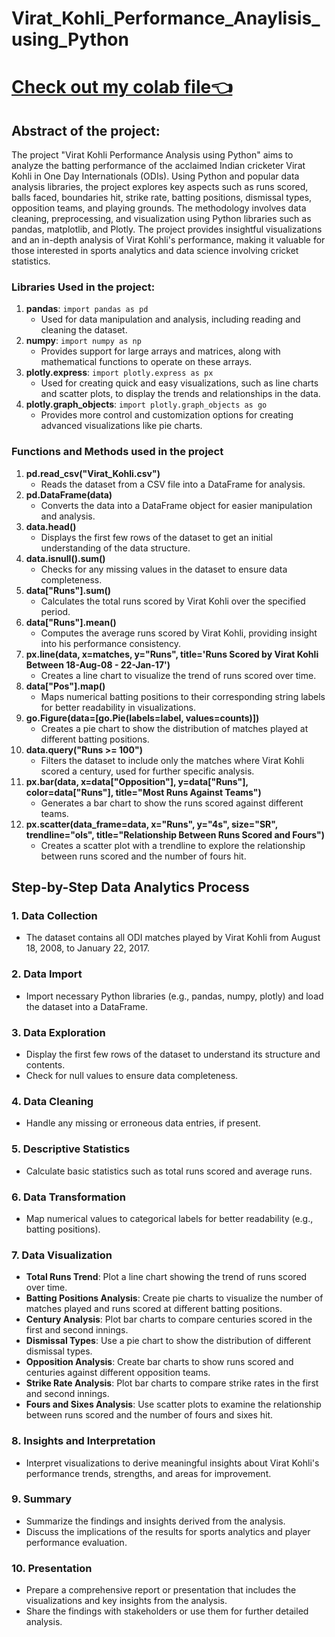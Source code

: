 # Virat_Kohli_Performance_Anaylisis_using_Python
# [Check out my colab file👈](https://colab.research.google.com/drive/1kZp52l6SArYRQsVQqd9-x3RVNO4z2XqF?usp=sharing)
 ## Abstract of the project:
 The project "Virat Kohli Performance Analysis using Python" aims to analyze the batting performance of the acclaimed Indian cricketer Virat Kohli in One Day Internationals (ODIs). Using Python and popular data analysis libraries, the project explores key aspects such as runs scored, balls faced, boundaries hit, strike rate, batting positions, dismissal types, opposition teams, and playing grounds. The methodology involves data cleaning, preprocessing, and visualization using Python libraries such as pandas, matplotlib, and Plotly. The project provides insightful visualizations and an in-depth analysis of Virat Kohli's performance, making it valuable for those interested in sports analytics and data science involving cricket statistics.
 
### Libraries Used in the project:

1. **pandas**: `import pandas as pd`
   - Used for data manipulation and analysis, including reading and cleaning the dataset.
2. **numpy**: `import numpy as np`
   - Provides support for large arrays and matrices, along with mathematical functions to operate on these arrays.
3. **plotly.express**: `import plotly.express as px`
   - Used for creating quick and easy visualizations, such as line charts and scatter plots, to display the trends and relationships in the data.
4. **plotly.graph_objects**: `import plotly.graph_objects as go`
   - Provides more control and customization options for creating advanced visualizations like pie charts.

### Functions and Methods used in the project

1. **pd.read_csv("Virat_Kohli.csv")**
   - Reads the dataset from a CSV file into a DataFrame for analysis.
2. **pd.DataFrame(data)**
   - Converts the data into a DataFrame object for easier manipulation and analysis.
3. **data.head()**
   - Displays the first few rows of the dataset to get an initial understanding of the data structure.
4. **data.isnull().sum()**
   - Checks for any missing values in the dataset to ensure data completeness.
5. **data["Runs"].sum()**
   - Calculates the total runs scored by Virat Kohli over the specified period.
6. **data["Runs"].mean()**
   - Computes the average runs scored by Virat Kohli, providing insight into his performance consistency.
7. **px.line(data, x=matches, y="Runs", title='Runs Scored by Virat Kohli Between 18-Aug-08 - 22-Jan-17')**
   - Creates a line chart to visualize the trend of runs scored over time.
8. **data["Pos"].map()**
   - Maps numerical batting positions to their corresponding string labels for better readability in visualizations.
9. **go.Figure(data=[go.Pie(labels=label, values=counts)])**
   - Creates a pie chart to show the distribution of matches played at different batting positions.
10. **data.query("Runs >= 100")**
    - Filters the dataset to include only the matches where Virat Kohli scored a century, used for further specific analysis.
11. **px.bar(data, x=data["Opposition"], y=data["Runs"], color=data["Runs"], title="Most Runs Against Teams")**
    - Generates a bar chart to show the runs scored against different teams.
12. **px.scatter(data_frame=data, x="Runs", y="4s", size="SR", trendline="ols", title="Relationship Between Runs Scored and Fours")**
    - Creates a scatter plot with a trendline to explore the relationship between runs scored and the number of fours hit.

## Step-by-Step Data Analytics Process

### 1. **Data Collection**
- The dataset contains all ODI matches played by Virat Kohli from August 18, 2008, to January 22, 2017.

### 2. **Data Import**
- Import necessary Python libraries (e.g., pandas, numpy, plotly) and load the dataset into a DataFrame.

### 3. **Data Exploration**
- Display the first few rows of the dataset to understand its structure and contents.
- Check for null values to ensure data completeness.

### 4. **Data Cleaning**
- Handle any missing or erroneous data entries, if present.

### 5. **Descriptive Statistics**
- Calculate basic statistics such as total runs scored and average runs.

### 6. **Data Transformation**
- Map numerical values to categorical labels for better readability (e.g., batting positions).

### 7. **Data Visualization**
- **Total Runs Trend**: Plot a line chart showing the trend of runs scored over time.
- **Batting Positions Analysis**: Create pie charts to visualize the number of matches played and runs scored at different batting positions.
- **Century Analysis**: Plot bar charts to compare centuries scored in the first and second innings.
- **Dismissal Types**: Use a pie chart to show the distribution of different dismissal types.
- **Opposition Analysis**: Create bar charts to show runs scored and centuries against different opposition teams.
- **Strike Rate Analysis**: Plot bar charts to compare strike rates in the first and second innings.
- **Fours and Sixes Analysis**: Use scatter plots to examine the relationship between runs scored and the number of fours and sixes hit.

### 8. **Insights and Interpretation**
- Interpret visualizations to derive meaningful insights about Virat Kohli's performance trends, strengths, and areas for improvement.

### 9. **Summary**
- Summarize the findings and insights derived from the analysis.
- Discuss the implications of the results for sports analytics and player performance evaluation.

### 10. **Presentation**
- Prepare a comprehensive report or presentation that includes the visualizations and key insights from the analysis.
- Share the findings with stakeholders or use them for further detailed analysis.
